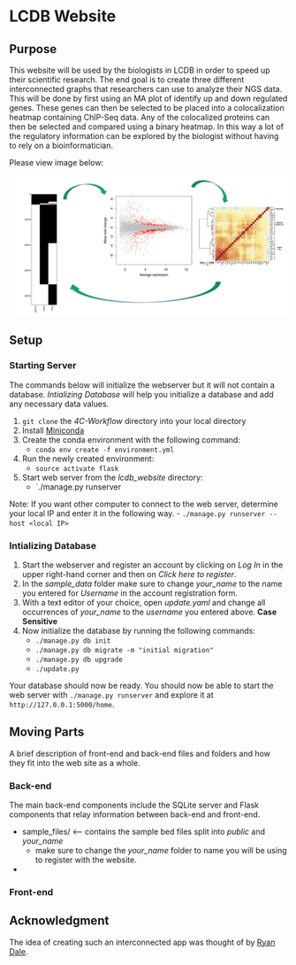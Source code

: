 LCDB Website
===============

## Purpose

This website will be used by the biologists in LCDB in order to speed up their
scientific research. The end goal is to create three different interconnected
graphs that researchers can use to analyze their NGS data.  This will be done
by first using an MA plot of identify up and down regulated genes.  These genes
can then be selected to be placed into a colocalization heatmap containing ChIP-Seq
data.  Any of the colocalized proteins can then be selected and compared using a
binary heatmap.  In this way a lot of the regulatory information can be explored
by the biologist without having to rely on a bioinformatician.  

Please view image below:

![LCDB Website]( https://github.com/MediciPrime/Repository-Images/blob/master/lcdb.png )

## Setup

### Starting Server

The commands below will initialize the webserver but it will not contain a database.
*Intializing Database* will help you initialize a database and add any necessary data
values.

1. `git clone` the *4C-Workflow* directory into your local directory
2. Install [Miniconda](http://conda.pydata.org/miniconda.html)
3. Create the conda environment with the following command:
   - `conda env create -f environment.yml`
4. Run the newly created environment:
   - `source activate flask`
5. Start web server from the *lcdb_website* directory:
   - `./manage.py runserver

Note: If you want other computer to connect to the web server, determine your local IP
      and enter it in the following way.
      - `./manage.py runserver --host <local IP>`
      
### Intializing Database

1. Start the webserver and register an account by clicking on *Log In* in the upper 
   right-hand corner and then on *Click here to register*.
2. In the *sample_data* folder make sure to change *your_name* to the name you entered
   for *Username* in the account registration form.
3. With a text editor of your choice, open *update.yaml* and change all occurrences of
   *your_name* to the *username* you entered above. **Case Sensitive**
4. Now initialize the database by running the following commands:
   - `./manage.py db init`
   - `./manage.py db migrate -m "initial migration"`
   - `./manage.py db upgrade`
   - `./update.py`
   
Your database should now be ready. You should now be able to start the web server with
`./manage.py runserver` and explore it at `http://127.0.0.1:5000/home`.
      
## Moving Parts

A brief description of front-end and back-end files and folders and how they fit into 
the web site as a whole.

### Back-end

The main back-end components include the SQLite server and Flask components that relay
information between back-end and front-end. 

- sample_files/  <-- contains the sample bed files split into *public* and *your_name*
    - make sure to change the *your_name* folder to name you will be using to register
      with the website.
- 

### Front-end

## Acknowledgment
The idea of creating such an interconnected app was thought of by [Ryan Dale](https://github.com/daler).
